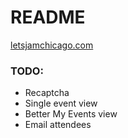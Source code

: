 # README

[letsjamchicago.com](https://letsjamchicago.com)

### TODO:
- Recaptcha
- Single event view
- Better My Events view
- Email attendees
